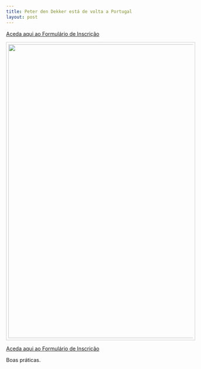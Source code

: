 ```yaml
---
title: Peter den Dekker está de volta a Portugal
layout: post
---
```

[Aceda aqui ao Formulário de Inscrição](http://form.jotformeu.com/form/40704420027340)

<p align="center"><img src="http://lourencoazevedo.com/pimagens/2015-03-03.jpg" style="border: 1px solid #ccc; padding: 5px; width: 800px"></p>

[Aceda aqui ao Formulário de Inscrição](http://form.jotformeu.com/form/40704420027340)

Boas práticas.